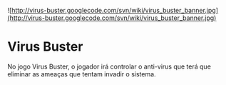 ![http://virus-buster.googlecode.com/svn/wiki/virus_buster_banner.jpg](http://virus-buster.googlecode.com/svn/wiki/virus_buster_banner.jpg)

# Virus Buster #
No jogo Virus Buster, o jogador irá controlar o anti-virus que terá que eliminar as ameaças que tentam invadir o sistema.